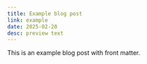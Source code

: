 ```yaml
---
title: Example blog post
link: example
date: 2025-02-20
desc: preview text
---
```


This is an example blog post with front matter.